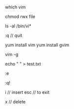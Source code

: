 which vim

chmod rwx file

ls -al /bin/vi*

:q // quit

yum install vim
yum install gvim

vim -g

echo " " > test.txt

:e

:q!

i // insert 
esc // to exit 

x // delete
